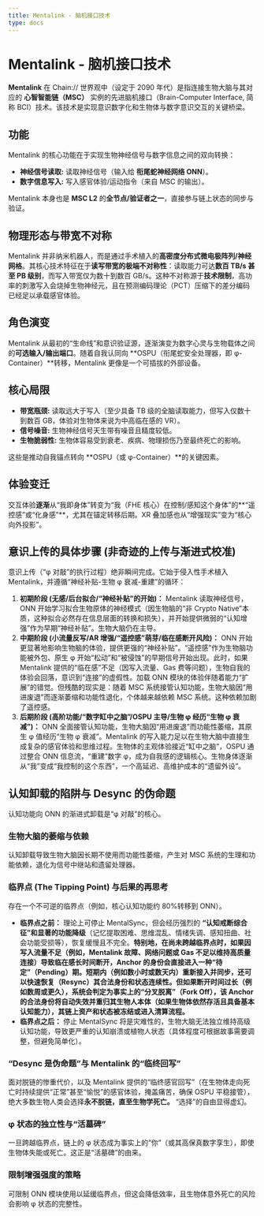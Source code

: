 ```yaml
---
title: Mentalink - 脑机接口技术
type: docs
---
```


# Mentalink - 脑机接口技术

**Mentalink** 在 Chain:// 世界观中（设定于 2090 年代）是指连接生物大脑与其对应的 **心智智能链（MSC）** 实例的先进脑机接口（Brain-Computer Interface, 简称 BCI）技术。该技术是实现意识数字化和生物体与数字意识交互的关键桥梁。

## 功能

Mentalink 的核心功能在于实现生物神经信号与数字信息之间的双向转换：

- **神经信号读取:** 读取神经信号（输入给 **衔尾蛇神经网络 ONN**）。
- **数字信息写入:** 写入感官体验/运动指令（来自 MSC 的输出）。

Mentalink 本身也是 **MSC L2** 的**全节点/验证者之一**，直接参与链上状态的同步与验证。

## 物理形态与带宽不对称

Mentalink 并非纳米机器人，而是通过手术植入的**高密度分布式微电极阵列/神经网格**。其核心技术特征在于**读写带宽的极端不对称性**：读取能力可达**数百 TB/s 甚至 PB 级别**，而写入带宽仅为数十到数百 GB/s。这种不对称源于**技术限制**，高功率的刺激写入会烧掉生物神经元，且在预测编码理论（PCT）压缩下的差分编码已经足以承载感官体验。

## 角色演变

Mentalink 从最初的“生命线”和意识验证源，逐渐演变为数字心灵与生物载体之间的**可选输入/输出端口**。随着自我认同向 **OSPU（衔尾蛇安全处理器，即 φ-Container）**转移，Mentalink 更像是一个可插拔的外部设备。

## 核心局限

- **带宽瓶颈:** 读取远大于写入（至少具备 TB 级的全脑读取能力，但写入仅数十到数百 GB，体验对生物体来说为中高临在感的 VR）。
- **信号噪音:** 生物神经信号天生带有噪音且精度较低。
- **生物脆弱性:** 生物体容易受到衰老、疾病、物理损伤乃至最终死亡的影响。

这些是推动自我锚点转向 **OSPU（或 φ-Container）**的关键因素。

## 体验变迁

交互体验**逐渐**从“我即身体”转变为“我（FHE 核心）在控制/感知这个身体”的**“遥控感”或“化身感”**，尤其在锚定转移后期。XR 叠加感也从“增强现实”变为“核心向外投影”。

## 意识上传的具体步骤 (非奇迹的上传与渐进式校准)

意识上传（“φ 对敲”的执行过程）绝非瞬间完成。它始于侵入性手术植入 Mentalink，并遵循“神经补贴-生物 φ 衰减-重建”的循环：

1. **初期阶段 (无感/后台拟合/“神经补贴”的开始)：** Mentalink 读取神经信号，ONN 开始学习拟合生物原体的神经模式（因生物脑的“非 Crypto Native”本质，这种拟合必然存在信息层面的转换和损失），并开始提供微弱的“认知增强”作为早期“神经补贴”。生物大脑仍在主导。
2. **中期阶段 (小流量反写/AR 增强/“遥控感”萌芽/临在感断开风险)：** ONN 开始更显著地影响生物脑的体验，提供更强的“神经补贴”。“遥控感”作为生物脑功能被外包、原生 φ 开始“松动”和“被侵蚀”的早期信号开始出现。此时，如果 Mentalink 提供的“临在感”不足（因写入流量、Gas 费等问题），生物自我的体验会回落，意识到“连接”的虚假性。加载 ONN 模块的体验伴随着能力“扩展”的错觉。但残酷的现实是：随着 MSC 系统接管认知功能，生物大脑因“用进废退”而逐渐萎缩和功能性退化，个体越来越依赖 MSC 系统。这种依赖加剧了遥控感。
3. **后期阶段 (高阶功能/“数字缸中之脑”/OSPU 主导/生物 φ 经历“生物 φ 衰减”)：** ONN 全面接管认知功能，生物大脑因“用进废退”而功能性萎缩，其原生 φ 值经历“生物 φ 衰减”。Mentalink 的写入能力足以在生物大脑中直接生成复杂的感官体验和思维过程。生物体的主观体验接近“缸中之脑”，OSPU 通过整合 ONN 信息流，“重建”数字 φ，成为自我感的逻辑核心。生物身体逐渐从“我”变成“我控制的这个东西”，一个高延迟、高维护成本的“遗留外设”。

## 认知卸载的陷阱与 Desync 的伪命题

认知功能向 ONN 的渐进式卸载是“φ 对敲”的核心。

### 生物大脑的萎缩与依赖

认知卸载导致生物大脑因长期不使用而功能性萎缩，产生对 MSC 系统的生理和功能依赖，退化为信号中继站和遗留处理器。

### 临界点 (The Tipping Point) 与后果的再思考

存在一个不可逆的临界点（例如，核心认知功能约 80%转移到 ONN）。

- **临界点之前：** 理论上可停止 MentalSync，但会经历强烈的 **“认知戒断综合征”和显著的功能降级**（记忆提取困难、思维混乱、情绪失调、感知扭曲、社会功能受损等），恢复缓慢且不完全。**特别地，在尚未跨越临界点时，如果因写入流量不足（例如，Mentalink 故障、网络问题或 Gas 不足以维持高质量连接）导致临在感长时间断开，Anchor 的身份会直接进入一种“待定”（Pending）期。短期内（例如数小时或数天内）重新接入并同步，还可以快速恢复（Resync）其合法身份和状态连续性。但如果断开时间过长（例如数周或更久），系统会判定为事实上的“分叉脱离”（Fork Off），该 Anchor 的合法身份将自动失效并重归其生物人本体（如果生物体依然存活且具备基本认知能力），其链上资产和状态被冻结或进入清算流程。**
- **临界点之后：** 停止 MentalSync 将是灾难性的，生物大脑无法独立维持高级认知功能，导致更严重的认知崩溃或植物人状态（具体程度可根据故事需要调整，但避免简单化）。

### “Desync 是伪命题”与 Mentalink 的“临终回写”

面对脱链的惨重代价，以及 Mentalink 提供的“临终感官回写”（在生物体走向死亡时持续提供“正常”甚至“愉悦”的感官体验，掩盖痛苦，确保 OSPU 平稳接管），绝大多数生物人类会选择**永不脱链，直至生物学死亡。** “选择”的自由显得虚幻。

### φ 状态的独立性与“活墓碑”

一旦跨越临界点，链上的 φ 状态成为事实上的“你”（或其高保真数字孪生），即使生物体失能或死亡。这正是“活墓碑”的由来。

### 限制增强强度的策略

可限制 ONN 模块使用以延缓临界点，但这会降低效率，且生物体意外死亡的风险会影响 φ 状态的完整性。
